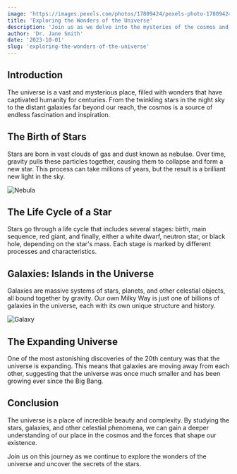 ```yaml
---
image: 'https://images.pexels.com/photos/17809424/pexels-photo-17809424/free-photo-of-stars-in-space.jpeg?auto=compress&cs=tinysrgb&w=1260&h=750&dpr=1'
title: 'Exploring the Wonders of the Universe'
description: 'Join us as we delve into the mysteries of the cosmos and uncover the secrets of the stars.'
author: 'Dr. Jane Smith'
date: '2023-10-01'
slug: 'exploring-the-wonders-of-the-universe'
---
```


## **Introduction**

The universe is a vast and mysterious place, filled with wonders that have captivated humanity for centuries. From the twinkling stars in the night sky to the distant galaxies far beyond our reach, the cosmos is a source of endless fascination and inspiration.

## **The Birth of Stars**

Stars are born in vast clouds of gas and dust known as nebulae. Over time, gravity pulls these particles together, causing them to collapse and form a new star. This process can take millions of years, but the result is a brilliant new light in the sky.

![Nebula](https://images.pexels.com/photos/2312040/pexels-photo-2312040.jpeg?auto=compress&cs=tinysrgb&w=1260&h=750&dpr=1)

## **The Life Cycle of a Star**

Stars go through a life cycle that includes several stages: birth, main sequence, red giant, and finally, either a white dwarf, neutron star, or black hole, depending on the star's mass. Each stage is marked by different processes and characteristics.

## **Galaxies: Islands in the Universe**

Galaxies are massive systems of stars, planets, and other celestial objects, all bound together by gravity. Our own Milky Way is just one of billions of galaxies in the universe, each with its own unique structure and history.

![Galaxy](https://images.pexels.com/photos/2150/sky-space-dark-galaxy.jpg?auto=compress&cs=tinysrgb&w=1260&h=750&dpr=1)

## **The Expanding Universe**

One of the most astonishing discoveries of the 20th century was that the universe is expanding. This means that galaxies are moving away from each other, suggesting that the universe was once much smaller and has been growing ever since the Big Bang.

## **Conclusion**

The universe is a place of incredible beauty and complexity. By studying the stars, galaxies, and other celestial phenomena, we can gain a deeper understanding of our place in the cosmos and the forces that shape our existence.

Join us on this journey as we continue to explore the wonders of the universe and uncover the secrets of the stars.